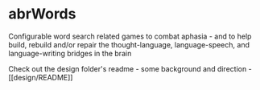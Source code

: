 # abrWords

Configurable word search related games to combat aphasia - and to help build, rebuild and/or repair the thought-language, language-speech, and language-writing bridges in the brain

Check out the design folder's readme - some background and direction - [[design/README]]

